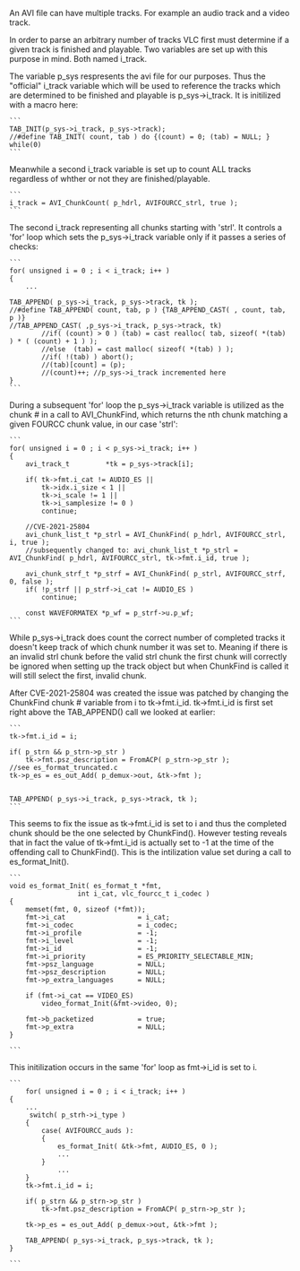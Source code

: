 An AVI file can have multiple tracks. For example an audio track and a video track. 

In order to parse an arbitrary number of tracks VLC first must determine if a given track is finished and playable. Two variables are set up with this purpose in mind. Both named i_track.

The variable p_sys respresents the avi file for our purposes. Thus the "official" i_track variable which will be used to reference the tracks which are determined to be finished and playable is p_sys->i_track. It is initilized with a macro here:

    ```
    TAB_INIT(p_sys->i_track, p_sys->track);
    //#define TAB_INIT( count, tab ) do {(count) = 0; (tab) = NULL; } while(0)
    ```

Meanwhile a second i_track variable is set up to count ALL tracks regardless of whther or not they are finished/playable. 

    ```
    i_track = AVI_ChunkCount( p_hdrl, AVIFOURCC_strl, true );
    ```

The second i_track representing all chunks starting with 'strl'. It controls a 'for' loop which sets the p_sys->i_track variable only if it passes a series of checks:

    ```
    for( unsigned i = 0 ; i < i_track; i++ )
    {
        ...

    TAB_APPEND( p_sys->i_track, p_sys->track, tk );
    //#define TAB_APPEND( count, tab, p ) {TAB_APPEND_CAST( , count, tab, p )}
    //TAB_APPEND_CAST( ,p_sys->i_track, p_sys->track, tk)
            //if( (count) > 0 ) (tab) = cast realloc( tab, sizeof( *(tab) ) * ( (count) + 1 ) ); 
            //else  (tab) = cast malloc( sizeof( *(tab) ) );    
            //if( !(tab) ) abort();                       
            //(tab)[count] = (p);                         
            //(count)++; //p_sys->i_track incremented here
    }
    ```

During a subsequent 'for' loop the p_sys->i_track variable is utilized as the chunk # in a call to AVI_ChunkFind, which returns the nth chunk matching a given FOURCC chunk value, in our case 'strl':

    ```
    for( unsigned i = 0 ; i < p_sys->i_track; i++ )
    {
        avi_track_t         *tk = p_sys->track[i];

        if( tk->fmt.i_cat != AUDIO_ES ||
            tk->idx.i_size < 1 ||
            tk->i_scale != 1 ||
            tk->i_samplesize != 0 )
            continue;
            
        //CVE-2021-25804
        avi_chunk_list_t *p_strl = AVI_ChunkFind( p_hdrl, AVIFOURCC_strl, i, true );
        //subsequently changed to: avi_chunk_list_t *p_strl = AVI_ChunkFind( p_hdrl, AVIFOURCC_strl, tk->fmt.i_id, true );

        avi_chunk_strf_t *p_strf = AVI_ChunkFind( p_strl, AVIFOURCC_strf, 0, false );
        if( !p_strf || p_strf->i_cat != AUDIO_ES )
            continue;

        const WAVEFORMATEX *p_wf = p_strf->u.p_wf;
    ```

While p_sys->i_track does count the correct number of completed tracks it doesn't keep track of which chunk number it was set to. Meaning if there is an invalid strl chunk before the valid strl chunk the first chunk will correctly be ignored when setting up the track object but when ChunkFind is called it will still select the first, invalid chunk.

After CVE-2021-25804 was created the issue was patched by changing the ChunkFind chunk # variable from i to tk->fmt.i_id. tk->fmt.i_id is first set right above the TAB_APPEND() call we looked at earlier:

    ```
    tk->fmt.i_id = i;
    
    if( p_strn && p_strn->p_str )
        tk->fmt.psz_description = FromACP( p_strn->p_str );
    //see es_format_truncated.c 
    tk->p_es = es_out_Add( p_demux->out, &tk->fmt );
    

    TAB_APPEND( p_sys->i_track, p_sys->track, tk );
    ```

This seems to fix the issue as tk->fmt.i_id is set to i and thus the completed chunk should be the one selected by ChunkFind(). However testing reveals that in fact the value of tk->fmt.i_id is actually set to -1 at the time of the offending call to ChunkFind(). This is the intilization value set during a call to es_format_Init().

    ```
    void es_format_Init( es_format_t *fmt,
                     int i_cat, vlc_fourcc_t i_codec )
    {
        memset(fmt, 0, sizeof (*fmt));
        fmt->i_cat                  = i_cat;
        fmt->i_codec                = i_codec;
        fmt->i_profile              = -1;
        fmt->i_level                = -1;
        fmt->i_id                   = -1;
        fmt->i_priority             = ES_PRIORITY_SELECTABLE_MIN;
        fmt->psz_language           = NULL;
        fmt->psz_description        = NULL;
        fmt->p_extra_languages      = NULL;

        if (fmt->i_cat == VIDEO_ES)
            video_format_Init(&fmt->video, 0);

        fmt->b_packetized           = true;
        fmt->p_extra                = NULL;
    }

    ```

This initilization occurs in the same 'for' loop as fmt->i_id is set to i.

    ```
        for( unsigned i = 0 ; i < i_track; i++ )
    {
        ...
         switch( p_strh->i_type )
        {
            case( AVIFOURCC_auds ):
            {
                es_format_Init( &tk->fmt, AUDIO_ES, 0 );
                ...
            }
                ...
        }
        tk->fmt.i_id = i;

        if( p_strn && p_strn->p_str )
            tk->fmt.psz_description = FromACP( p_strn->p_str );

        tk->p_es = es_out_Add( p_demux->out, &tk->fmt );

        TAB_APPEND( p_sys->i_track, p_sys->track, tk );
    }

    ```



